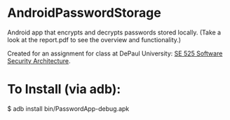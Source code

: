 # AndroidPasswordStorage
Android app that encrypts and decrypts passwords stored locally.
(Take a look at the report.pdf to see the overview and functionality.)

Created for an assignment for class at DePaul University: [SE 525 Software Security Architecture](http://www.cdm.depaul.edu/academics/pages/courseinfo.aspx?CrseId=010277).

# To Install (via adb):
  $ adb install bin/PasswordApp-debug.apk
